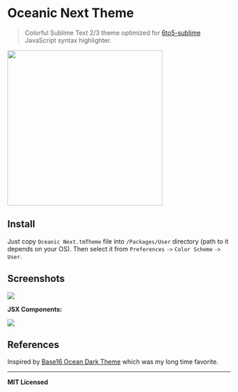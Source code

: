 # Oceanic Next Theme

> Colorful Sublime Text 2/3 theme optimized for [6to5-sublime](https://github.com/6to5/6to5-sublime) JavaScript syntax highlighter.

[<img src="https://dl.dropboxusercontent.com/u/100463011/oceanic-next-theme.png" width="350" />](https://dribbble.com/shots/1921103-Oceanic-Next-Theme)

## Install

Just copy `Oceanic Next.tmTheme` file into `/Packages/User` directory (path to it depends on your OS). Then select it from `Preferences` `->` `Color Scheme` `->` `User`.

## Screenshots

![](https://raw.githubusercontent.com/voronianski/oceanic-next-theme/master/screenshots/extended-class.png)

**JSX Components:**

![](https://raw.githubusercontent.com/voronianski/oceanic-next-theme/master/screenshots/jsx-component.png)

## References

Inspired by [Base16 Ocean Dark Theme](https://github.com/carloe/spacegray-base16-ocean-dark) which was my long time favorite.

---

**MIT Licensed**
